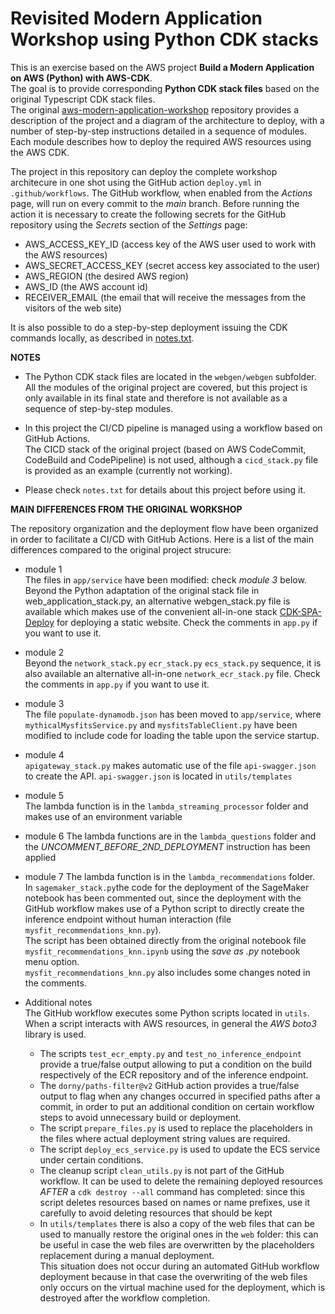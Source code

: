 # Revisited Modern Application Workshop using Python CDK stacks

This is an exercise based on the AWS project **Build a Modern Application on AWS (Python) with AWS-CDK**.  
The goal is to provide corresponding **Python CDK stack files** based on the original Typescript CDK stack files.  
The original [aws-modern-application-workshop](https://github.com/aws-samples/aws-modern-application-workshop/tree/python-cdk) 
repository provides a description of the project and a diagram of the architecture to deploy, with a number of 
step-by-step instructions detailed in a sequence of modules. Each module describes how to deploy the required AWS 
resources using the AWS CDK.


The project in this repository can deploy the complete workshop architecure in one shot using the GitHub 
action `deploy.yml` in `.github/workflows`. The GitHub workflow, when enabled from the *Actions* page, 
will run on every commit to the *main* branch. 
Before running the action it is necessary to create the following secrets 
for the GitHub repository using the *Secrets* section of the *Settings* page:
- AWS_ACCESS_KEY_ID       (access key of the AWS user used to work with the AWS resources)
- AWS_SECRET_ACCESS_KEY   (secret access key associated to the user)
- AWS_REGION              (the desired AWS region)
- AWS_ID                  (the AWS account id)
- RECEIVER_EMAIL          (the email that will receive the messages from the visitors of the web site)


It is also possible to do a step-by-step deployment issuing the CDK commands locally, as described in 
[notes.txt](https://github.com/roebius/cdk-python-maw/blob/main/notes.txt). 


**NOTES**

- The Python CDK stack files are located in the `webgen/webgen` subfolder. All the modules of the original project are
  covered, but this project is only available in its final state and therefore is not available as a sequence of 
  step-by-step modules.


- In this project the CI/CD pipeline is managed using a workflow based on GitHub Actions.  
  The CICD stack of the original project (based on AWS CodeCommit, CodeBuild and CodePipeline) is not used, although
  a `cicd_stack.py` file is provided as an example (currently not working). 


- Please check `notes.txt` for details about this project before using it.


**MAIN DIFFERENCES FROM THE ORIGINAL WORKSHOP**

The repository organization and the deployment flow have been organized in order to facilitate a CI/CD with GitHub 
Actions.
Here is a list of the main differences compared to the original project strucure:

- module 1  
  The files in `app/service` have been modified: check *module 3* below.  
  Beyond the Python adaptation of the original stack file in web_application_stack.py, an alternative webgen_stack.py
  file is available which makes use of the convenient all-in-one
  stack [CDK-SPA-Deploy](https://github.com/nideveloper/CDK-SPA-Deploy) for deploying a static website.
  Check the comments in `app.py` if you want to use it.


- module 2  
  Beyond the `network_stack.py` `ecr_stack.py` `ecs_stack.py` sequence, it is also available an alternative
  all-in-one `network_ecr_stack.py` file. Check the comments in `app.py` if you want to use it.


- module 3  
  The file `populate-dynamodb.json` has been moved to `app/service`, where `mythicalMysfitsService.py`
  and `mysfitsTableClient.py` have been modified to include code for loading the table upon the service startup.


- module 4  
  `apigateway_stack.py` makes automatic use of the file `api-swagger.json` to create the API. `api-swagger.json` is
  located in `utils/templates`


- module 5  
  The lambda function is in the `lambda_streaming_processor` folder and makes use of an environment variable


- module 6
  The lambda functions are in the `lambda_questions` folder and the *UNCOMMENT_BEFORE_2ND_DEPLOYMENT* instruction has 
  been applied


- module 7
  The lambda function is in the `lambda_recommendations` folder.  
  In `sagemaker_stack.py`the code for the deployment of the SageMaker notebook has been commented out, 
  since the deployment with the GitHub workflow makes use of a Python script to directly create the inference 
  endpoint without human interaction (file `mysfit_recommendations_knn.py`).  
  The script has been obtained directly from the original notebook file `mysfit_recommendations_knn.ipynb` using
  the *save as .py* notebook menu option.  
  `mysfit_recommendations_knn.py` also includes some changes noted in the comments.
  

- Additional notes  
  The GitHub workflow executes some Python scripts located in `utils`. When a script interacts with AWS resources, in 
  general the *AWS boto3* library is used.  
  
  - The scripts `test_ecr_empty.py` and `test_no_inference_endpoint` provide a true/false output allowing to put a 
  condition on the build respectively of the ECR repository and of the inference endpoint.  
  - The `dorny/paths-filter@v2` GitHub action provides a true/false output to flag when any changes occurred in 
    specified paths after a commit, in order to put an additional condition on certain workflow steps to avoid 
    unnecessary build or deployment.  
  - The script `prepare_files.py` is used to replace the placeholders in the files where actual deployment string 
    values are required.  
  - The script `deploy_ecs_service.py` is used to update the ECS service under certain conditions.  
  - The cleanup script `clean_utils.py` is not part of the GitHub workflow. It can be used to delete the remaining 
    deployed resources *AFTER*    a `cdk destroy --all` command has completed: since this script deletes resources 
    based on names or name prefixes, use it carefully to avoid deleting resources that should be kept  
  - In `utils/templates` there is also a copy of the web files that can be used to manually restore the original ones 
    in the  `web` 
    folder: this can be useful in case the web files are overwritten by the placeholders replacement during a manual 
    deployment.  
    This situation does not occur during an automated GitHub workflow deployment because in that case the overwriting 
    of the web files only occurs on the virtual machine used for the deployment, which is destroyed after the 
    workflow completion.
  
    
  